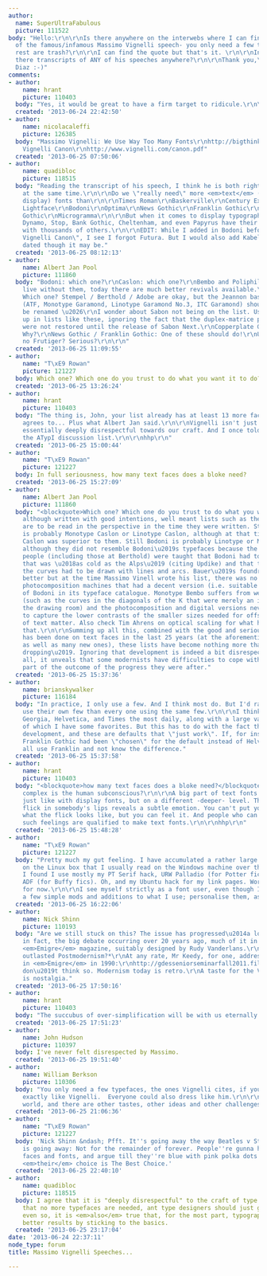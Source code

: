 ```yaml
---
author:
  name: SuperUltraFabulous
  picture: 111522
body: "Hello:\r\n\r\nIs there anywhere on the interwebs where I can find a transcript
  of the famous/infamous Massimo Vignelli speech- you only need a few typefaces, the
  rest are trash?\r\n\r\nI can find the quote but that's it. \r\n\r\nIn fact, are
  there transcripts of ANY of his speeches anywhere?\r\n\r\nThank you,\r\n\r\nMike
  Diaz :-)"
comments:
- author:
    name: hrant
    picture: 110403
  body: "Yes, it would be great to have a firm target to ridicule.\r\n\r\nhhp\r\n"
  created: '2013-06-24 22:42:50'
- author:
    name: nicolacaleffi
    picture: 126385
  body: "Massimo Vignelli: We Use Way Too Many Fonts\r\nhttp://bigthink.com/videos/we-use-way-too-many-fonts\r\n\r\nThe
    Vignelli Canon\r\nhttp://www.vignelli.com/canon.pdf"
  created: '2013-06-25 07:50:06'
- author:
    name: quadibloc
    picture: 118515
  body: "Reading the transcript of his speech, I think he is both right and wrong
    at the same time.\r\n\r\nDo we \"really need\" more <em>text</em> (and \"moderate\"
    display) fonts than\r\n\r\nTimes Roman\r\nBaskerville\r\nCentury Expanded\r\nCaledonia\r\nCaslon\r\nGaramond\r\nBembo\r\nPoliphilus\r\nPalatino\r\nCloister
    Lightface\r\nBodoni\r\nOptima\r\nNews Gothic\r\nFranklin Gothic\r\nVenus\r\nHelvetica\r\nUnivers\r\nCopperplate
    Gothic\r\nMicrogramma\r\n\r\nBut when it comes to display typography, faces like
    Dynamo, Stop, Bank Gothic, Cheltenham, and even Papyrus have their place... along
    with thousands of others.\r\n\r\nEDIT: While I added in Bodoni before seeing \"The
    Vignelli Canon\", I see I forgot Futura. But I would also add Kabel to the list,
    dated though it may be."
  created: '2013-06-25 08:12:13'
- author:
    name: Albert Jan Pool
    picture: 111860
  body: "Bodoni: which one?\r\nCaslon: which one?\r\nBembo and Poliphilus: I could
    live without them, today there are much better revivals available.\r\nGaramond:
    Which one? Stempel / Berthold / Adobe are okay, but the Jeannon based revivals
    (ATF, Monotype Garamond, Linotype Garamond No.3, ITC Garamond) should at least
    be renamed \u2026\r\nI wonder about Sabon not being on the list. Usually turns
    up in lists like these, ignoring the fact that the duplex-matrice proportions
    were not restored until the release of Sabon Next.\r\nCopperplate Gothic: Shure?
    Why?\r\nNews Gothic / Franklin Gothic: One of these should do!\r\nUnivers: but
    no Frutiger? Serious?\r\n\r\n"
  created: '2013-06-25 11:09:55'
- author:
    name: "T\xE9 Rowan"
    picture: 121227
  body: Which one? Which one do you trust to do what you want it to do?
  created: '2013-06-25 13:26:24'
- author:
    name: hrant
    picture: 110403
  body: "The thing is, John, your list already has at least 13 more faces that Vignelli
    agrees to... Plus what Albert Jan said.\r\n\r\nVignelli isn't just wrong, he's
    essentially deeply disrespectful towards our craft. And I once told him so on
    the ATypI discussion list.\r\n\r\nhhp\r\n"
  created: '2013-06-25 15:00:44'
- author:
    name: "T\xE9 Rowan"
    picture: 121227
  body: In full seriousness, how many text faces does a bloke need?
  created: '2013-06-25 15:27:09'
- author:
    name: Albert Jan Pool
    picture: 111860
  body: "<blockquote>Which one? Which one do you trust to do what you want it to do?</blockquote>\r\n\r\nExactly,
    although written with good intentions, well meant lists such as the Vignelli Canon
    are to be read in the perspective in the time they were written. Still Caslon
    is probably Monotype Caslon or Linotype Caslon, although at that time, Berthold
    Caslon was superior to them. Still Bodoni is probably Linotype or Monotype Bodoni,
    although they did not resemble Bodoni\u2019s typefaces because the drawing room
    people (including those at Berthold) were taught that Bodoni had to have a look
    that was \u2018as cold as the Alps\u2019 (citing Updike) and that therefore(?)
    the curves had to be drawn with lines and arcs. Bauer\u2019s foundry type was
    better but at the time Massimo Vinell wrote his list, there was no supplier of
    photocomposition machines that had a decent version (i.e. suitable for small sizes)
    of Bodoni in its typeface catalogue. Monotype Bembo suffers from weak details
    (such as the curves in the diagonals of the K that were merely an invention of
    the drawing room) and the photocomposition and digital versions never managed
    to capture the lower contrasts of the smaller sizes needed for offset printing
    of text matter. Also check Tim Ahrens on optical scaling for what happened after
    that.\r\n\r\nSumming up all this, combined with the good and serious work that
    has been done on text faces in the last 25 years (at the aforementioned foundries
    as well as many new ones), these lists have become nothing more than \u2018name
    dropping\u2019. Ignoring that development is indeed a bit disrespectful and above
    all, it unveals that some modernists have difficulties to cope with the better
    part of the outcome of the progress they were after."
  created: '2013-06-25 15:37:36'
- author:
    name: brianskywalker
    picture: 116184
  body: "In practice, I only use a few. And I think most do. But I'd rather each person
    use their own few than every one using the same few.\r\n\r\nI think I use Lucida,
    Georgia, Helvetica, and Times the most daily, along with a large variety of Webfonts,
    of which I have some favorites. But this has to do with the fact that I do web
    development, and these are defaults that \"just work\". If, for instance, somehow
    Franklin Gothic had been \"chosen\" for the default instead of Helvetica, we would
    all use Franklin and not know the difference."
  created: '2013-06-25 15:37:58'
- author:
    name: hrant
    picture: 110403
  body: "<blockquote>how many text faces does a bloke need?</blockquote>\r\n\r\nHow
    complex is the human subconscious?\r\n\r\nA big part of text fonts is about emotion,
    just like with display fonts, but on a different -deeper- level. The smallest
    flick in somebody's lips reveals a subtle emotion. You can't put your finger on
    what the flick looks like, but you can feel it. And people who can design for
    such feelings are qualified to make text fonts.\r\n\r\nhhp\r\n"
  created: '2013-06-25 15:48:28'
- author:
    name: "T\xE9 Rowan"
    picture: 121227
  body: "Pretty much my gut feeling. I have accumulated a rather large fanfic library
    on the Linux box that I usually read on the Windows machine over the bedroom network.
    I found I use mostly my PT Serif hack, URW Palladio (for Potter fics) and Baskervald
    ADF (for Buffy fics). Oh, and my Ubuntu hack for my link pages. Works for me,
    for now.\r\n\r\nI see myself strictly as a font user, even though I tend to make
    a few simple mods and additions to what I use; personalise them, as it were."
  created: '2013-06-25 16:22:06'
- author:
    name: Nick Shinn
    picture: 110193
  body: "Are we still stuck on this? The issue has progressed\u2014a long time ago,
    in fact, the big debate occurring over 20 years ago, much of it in the pages of
    <em>Emigre</em> magazine, suitably designed by Rudy Vanderlans.\r\nOr has Modernism
    outlasted Postmodernism?*\r\nAt any rate, Mr Keedy, for one, addressed the subject
    in <em>Emigre</em> in 1990:\r\nhttp://gdesseniorseminarfall2011.files.wordpress.com/2011/10/keedy_interview.pdf\r\n\r\n\r\n*I
    don\u2019t think so. Modernism today is retro.\r\nA taste for the Vignelli style
    is nostalgia."
  created: '2013-06-25 17:50:16'
- author:
    name: hrant
    picture: 110403
  body: "The succubus of over-simplification will be with us eternally.\r\n\r\nhhp\r\n"
  created: '2013-06-25 17:51:23'
- author:
    name: John Hudson
    picture: 110397
  body: I've never felt disrespected by Massimo.
  created: '2013-06-25 19:51:40'
- author:
    name: William Berkson
    picture: 110306
  body: "You only need a few typefaces, the ones Vignelli cites, if you want to design
    exactly like Vignelli.  Everyone could also dress like him.\r\n\r\nIt's a big
    world, and there are other tastes, other ideas and other challenges.  \r\n\r\n "
  created: '2013-06-25 21:06:36'
- author:
    name: "T\xE9 Rowan"
    picture: 121227
  body: 'Nick Shinn &ndash; Pfft. It''s going away the way Beatles v Stones v Elvis
    is going away: Not for the remainder of forever. People''re gunna have their staple
    faces and fonts, and argue till they''re blue with pink polka dots that exactly
    <em>their</em> choice is The Best Choice.'
  created: '2013-06-25 22:40:10'
- author:
    name: quadibloc
    picture: 118515
  body: I agree that it is "deeply disrespectful" to the craft of type design to suggest
    that no more typefaces are needed, ant type designers should just give up. However,
    even so, it is <em>also</em> true that, for the most part, typographers will achieve
    better results by sticking to the basics.
  created: '2013-06-25 23:17:04'
date: '2013-06-24 22:37:11'
node_type: forum
title: Massimo Vignelli Speeches...

---
```

